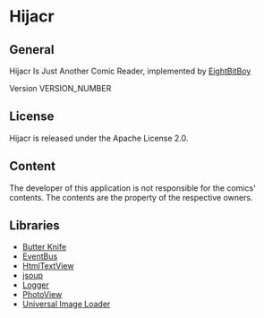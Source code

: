 # Hijacr

## General

Hijacr Is Just Another Comic Reader, implemented by [EightBitBoy](https://github.com/EightBitBoy/hijacr)

Version VERSION_NUMBER

## License

Hijacr is released under the Apache License 2.0.

## Content

The developer of this application is not responsible for the comics' contents. The contents are the
property of the respective owners.

## Libraries

- [Butter Knife](https://github.com/JakeWharton/butterknife)
- [EventBus](https://github.com/greenrobot/EventBus)
- [HtmlTextView](https://github.com/sufficientlysecure/html-textview)
- [jsoup](https://github.com/jhy/jsoup/)
- [Logger](https://github.com/orhanobut/logger)
- [PhotoView](https://github.com/chrisbanes/PhotoView)
- [Universal Image Loader](https://github.com/nostra13/Android-Universal-Image-Loader)
